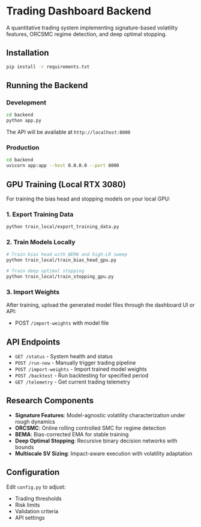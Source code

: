 # Trading Dashboard Backend

A quantitative trading system implementing signature-based volatility features, ORCSMC regime detection, and deep optimal stopping.

## Installation

```bash
pip install -r requirements.txt
```

## Running the Backend

### Development
```bash
cd backend
python app.py
```

The API will be available at `http://localhost:8000`

### Production
```bash
cd backend
uvicorn app:app --host 0.0.0.0 --port 8000
```

## GPU Training (Local RTX 3080)

For training the bias head and stopping models on your local GPU:

### 1. Export Training Data
```bash
python train_local/export_training_data.py
```

### 2. Train Models Locally
```bash
# Train bias head with BEMA and high-LR sweep
python train_local/train_bias_head_gpu.py

# Train deep optimal stopping
python train_local/train_stopping_gpu.py
```

### 3. Import Weights
After training, upload the generated model files through the dashboard UI or API:
- POST `/import-weights` with model file

## API Endpoints

- `GET /status` - System health and status
- `POST /run-now` - Manually trigger trading pipeline
- `POST /import-weights` - Import trained model weights
- `POST /backtest` - Run backtesting for specified period
- `GET /telemetry` - Get current trading telemetry

## Research Components

- **Signature Features**: Model-agnostic volatility characterization under rough dynamics
- **ORCSMC**: Online rolling controlled SMC for regime detection
- **BEMA**: Bias-corrected EMA for stable training
- **Deep Optimal Stopping**: Recursive binary decision networks with bounds
- **Multiscale SV Sizing**: Impact-aware execution with volatility adaptation

## Configuration

Edit `config.py` to adjust:
- Trading thresholds
- Risk limits
- Validation criteria
- API settings